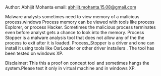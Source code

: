 Author: Abhijit Mohanta
email: abhijit.mohanta.15.08@gmail.com

Malware analysts sometimes need to view memory of a malicious process.windows Process memory can be viewed with tools like process Explorer, or process Hacker. Sometimes the malicious process terminates even before analyst gets a chance to look into the memory.
Process Stopper is a malware analysis tool that does not allow any of the the process to exit after it is loaded. Process_Stopper is a driver and one can install it using tools like OsrLoader or other driver installers . The tool has been tested on windows XP. 

Disclaimer: This this a proof on concept tool and sometimes hangs the system.Please test it only in virtual machine and in windows XP. 

